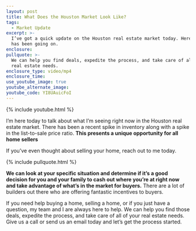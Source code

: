 ```yaml
---
layout: post
title: What Does the Houston Market Look Like?
tags:
  - Market Update
excerpt: >-
  I’ve got a quick update on the Houston real estate market today. Here’s what
  has been going on.
enclosure:
pullquote: >-
  We can help you find deals, expedite the process, and take care of all your
  real estate needs.
enclosure_type: video/mp4
enclosure_time:
use_youtube_image: true
youtube_alternate_image:
youtube_code: YI8UAuicFoI
---
```



{% include youtube.html %}

I’m here today to talk about what I’m seeing right now in the Houston real estate market. There has been a recent spike in inventory along with a spike in the list-to-sale price ratio. **This presents a unique opportunity for all home sellers**

If you’ve even thought about selling your home, reach out to me today.

{% include pullquote.html %}

**We can look at your specific situation and determine if it’s a good decision for you and your family to cash out where you’re at right now and take advantage of what’s in the market for buyers.** There are a lot of builders out there who are offering fantastic incentives to buyers.

If you need help buying a home, selling a home, or if you just have a question, my team and I are always here to help. We can help you find those deals, expedite the process, and take care of all of your real estate needs. Give us a call or send us an email today and let’s get the process started.